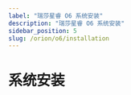 ```yaml
---
label: "瑞莎星睿 O6 系统安装"
description: "瑞莎星睿 O6 系统安装"
sidebar_position: 5
slug: /orion/o6/installation
---
```


# 系统安装

<DocCardList />
